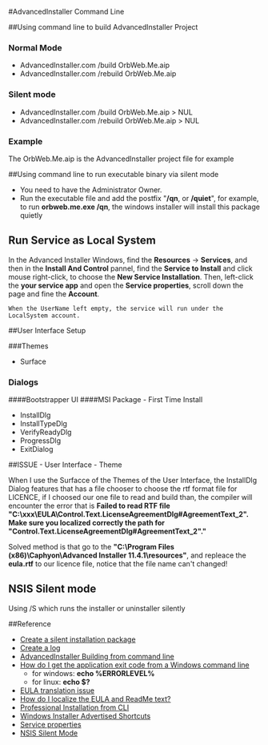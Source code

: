 #AdvancedInstaller Command Line

##Using command line to build AdvancedInstaller Project

### Normal Mode 
* AdvancedInstaller.com /build OrbWeb.Me.aip
* AdvancedInstaller.com /rebuild OrbWeb.Me.aip

### Silent mode

* AdvancedInstaller.com /build OrbWeb.Me.aip > NUL
* AdvancedInstaller.com /rebuild OrbWeb.Me.aip > NUL


### Example

 The OrbWeb.Me.aip is the AdvancedInstaller project file for example


##Using command line to run executable binary via silent mode

* You need to have the Administrator Owner.
* Run the executable file and add the postfix "**/qn**, or **/quiet**", for example, to run **orbweb.me.exe /qn**, the windows installer will install this package quietly

## Run Service as Local System

In the Advanced Installer Windows, find the **Resources** -> **Services**, and then in the **Install And Control** pannel, find the **Service to Install** and click mouse right-click, to choose the **New Service Installation**. Then, left-click the **your service app** and open the **Service properties**, scroll down the page and fine the **Account**.

`When the UserName left empty, the service will run under the LocalSystem account.`

##User Interface Setup

###Themes
- Surface 

### Dialogs
####Bootstrapper UI
####MSI Package - First Time Install
* InstallDlg
* InstallTypeDlg
* VerifyReadyDlg
* ProgressDlg
* ExitDialog

##ISSUE - User Interface - Theme

When I use the Surfacce of the Themes of the User Interface, the InstallDlg Dialog features that has a file chooser to choose the rtf format file for LICENCE, if I choosed our one file to read and build than, the compiler will encounter the error that is **Failed to read RTF file "C:\xxx\EULA\Control.Text.LicenseAgreementDlg#AgreementText_2". Make sure you localized correctly the path for "Control.Text.LicenseAgreementDlg#AgreementText_2"."**

Solved method is that go to the **"C:\Program Files (x86)\Caphyon\Advanced Installer 11.4.1\resources"**, and repleace the **eula.rtf** to our licence file, notice that the file name can't changed!


## NSIS Silent mode
Using /S which runs the installer or uninstaller silently

##Reference 

* [Create a silent installation package](http://www.advancedinstaller.com/user-guide/qa-silent-install.html)
* [Create a log](http://www.advancedinstaller.com/user-guide/qa-log.html#automated-logging)
* [AdvancedInstaller Building from command line](http://www.advancedinstaller.com/user-guide/command-line.html)
* [How do I get the application exit code from a Windows command line](http://stackoverflow.com/questions/334879/how-do-i-get-the-application-exit-code-from-a-windows-command-line)
	* for windows: **echo %ERRORLEVEL%**
	* for linux: **echo $?**
* [EULA translation issue](http://www.advancedinstaller.com/forums/viewtopic.php?f=2&t=19625)
* [How do I localize the EULA and ReadMe text?](http://www.advancedinstaller.com/user-guide/qa-localize-element.html)
* [Professional Installation from CLI](http://www.advancedinstaller.com/user-guide/tutorial-professional-cli.html)
* [Windows Installer Advertised Shortcuts](http://www.advancedinstaller.com/user-guide/advertised-shortcuts.html)
* [Service properties](http://www.advancedinstaller.com/user-guide/service-properties.html)
* [NSIS Silent Mode](http://nsis.sourceforge.net/Docs/Chapter3.html)
